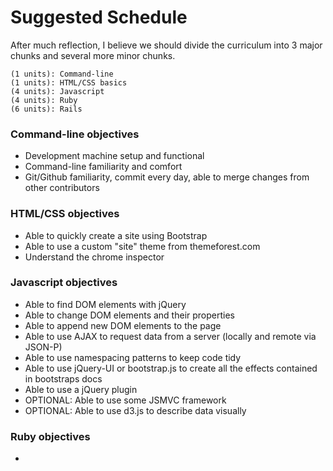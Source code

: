 Suggested Schedule
==================

After much reflection, I believe we should divide the curriculum into 3 major chunks and several more minor chunks.

```
(1 units): Command-line
(1 units): HTML/CSS basics
(4 units): Javascript
(4 units): Ruby
(6 units): Rails
```

### Command-line objectives

* Development machine setup and functional
* Command-line familiarity and comfort
* Git/Github familiarity, commit every day, able to merge changes from other contributors

### HTML/CSS objectives

* Able to quickly create a site using Bootstrap
* Able to use a custom "site" theme from themeforest.com
* Understand the chrome inspector

### Javascript objectives

* Able to find DOM elements with jQuery
* Able to change DOM elements and their properties
* Able to append new DOM elements to the page
* Able to use AJAX to request data from a server (locally and remote via JSON-P)
* Able to use namespacing patterns to keep code tidy
* Able to use jQuery-UI or bootstrap.js to create all the effects contained in bootstraps docs
* Able to use a jQuery plugin
* OPTIONAL: Able to use some JSMVC framework
* OPTIONAL: Able to use d3.js to describe data visually

### Ruby objectives

* 
